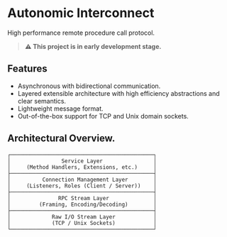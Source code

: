 # Autonomic Interconnect

High performance remote procedure call protocol.

> **⚠️ This project is in early development stage.**

## Features

- Asynchronous with bidirectional communication.
- Layered extensible architecture with high efficiency abstractions and clear semantics.
- Lightweight message format.
- Out-of-the-box support for TCP and Unix domain sockets.

## Architectural Overview.
```
┌─────────────────────────────────────────────┐
│                Service Layer                │
│     (Method Handlers, Extensions, etc.)     │
├─────────────────────────────────────────────┤
│          Connection Management Layer        │
│     (Listeners, Roles (Client / Server))    │
├─────────────────────────────────────────────┤
│               RPC Stream Layer              │
│         (Framing, Encoding/Decoding)        │
├─────────────────────────────────────────────┤
│             Raw I/O Stream Layer            │
│             (TCP / Unix Sockets)            │
└─────────────────────────────────────────────┘
```